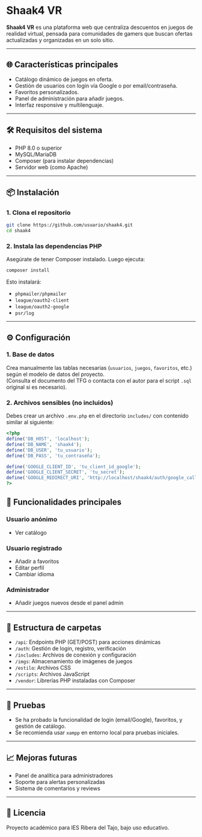 
# Shaak4 VR

**Shaak4 VR** es una plataforma web que centraliza descuentos en juegos de realidad virtual, pensada para comunidades de gamers que buscan ofertas actualizadas y organizadas en un solo sitio.

---

## 🌐 Características principales

- Catálogo dinámico de juegos en oferta.
- Gestión de usuarios con login vía Google o por email/contraseña.
- Favoritos personalizados.
- Panel de administración para añadir juegos.
- Interfaz responsive y multilenguaje.

---

## 🛠️ Requisitos del sistema

- PHP 8.0 o superior
- MySQL/MariaDB
- Composer (para instalar dependencias)
- Servidor web (como Apache)

---

## 📦 Instalación

### 1. Clona el repositorio
```bash
git clone https://github.com/usuario/shaak4.git
cd shaak4
```

### 2. Instala las dependencias PHP
Asegúrate de tener Composer instalado. Luego ejecuta:
```bash
composer install
```

Esto instalará:
- `phpmailer/phpmailer`
- `league/oauth2-client`
- `league/oauth2-google`
- `psr/log`

---

## ⚙️ Configuración

### 1. Base de datos

Crea manualmente las tablas necesarias (`usuarios`, `juegos`, `favoritos`, etc.) según el modelo de datos del proyecto.  
(Consulta el documento del TFG o contacta con el autor para el script `.sql` original si es necesario).


### 2. Archivos sensibles (no incluidos)

Debes crear un archivo `.env.php` en el directorio `includes/` con contenido similar al siguiente:

```php
<?php
define('DB_HOST', 'localhost');
define('DB_NAME', 'shaak4');
define('DB_USER', 'tu_usuario');
define('DB_PASS', 'tu_contraseña');

define('GOOGLE_CLIENT_ID', 'tu_client_id_google');
define('GOOGLE_CLIENT_SECRET', 'tu_secret');
define('GOOGLE_REDIRECT_URI', 'http://localhost/shaak4/auth/google_callback.php');
?>
```

## 👥 Funcionalidades principales

### Usuario anónimo
- Ver catálogo

### Usuario registrado
- Añadir a favoritos
- Editar perfil
- Cambiar idioma

### Administrador
- Añadir juegos nuevos desde el panel admin

---

## 📂 Estructura de carpetas

- `/api`: Endpoints PHP (GET/POST) para acciones dinámicas
- `/auth`: Gestión de login, registro, verificación
- `/includes`: Archivos de conexión y configuración
- `/imgs`: Almacenamiento de imágenes de juegos
- `/estilo`: Archivos CSS
- `/scripts`: Archivos JavaScript
- `/vendor`: Librerías PHP instaladas con Composer

---

## 🧪 Pruebas

- Se ha probado la funcionalidad de login (email/Google), favoritos, y gestión de catálogo.
- Se recomienda usar `xampp` en entorno local para pruebas iniciales.

---

## 📈 Mejoras futuras

- Panel de analítica para administradores
- Soporte para alertas personalizadas
- Sistema de comentarios y reviews

---

## 📝 Licencia

Proyecto académico para IES Ribera del Tajo, bajo uso educativo.
